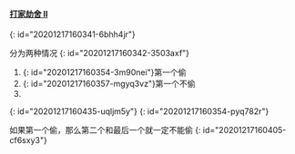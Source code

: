 #### [打家劫舍 II](https://leetcode-cn.com/problems/house-robber-ii/)
{: id="20201217160341-6bhh4jr"}

分为两种情况
{: id="20201217160342-3503axf"}

1. {: id="20201217160354-3m90nei"}第一个偷
2. {: id="20201217160357-mgyq3vz"}第一个不偷
3.
{: id="20201217160435-uqljm5y"}
{: id="20201217160354-pyq782r"}

如果第一个偷，那么第二个和最后一个就一定不能偷
{: id="20201217160405-cf6sxy3"}
